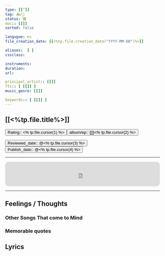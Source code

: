 ```yaml
---
type: [[^]]
tag: 📥️/🎼
status: 🟥
moc:: [[]]
sorted: false

langugue: es
file_creation_date: [[<%tp.file.creation_date("YYYY-MM-DD")%>]]

aliases:  [ ]
cssclass: 

instruments:
duration:
url:

principal_artist:: [[]]
fts:: [ [[]] ]
music_genre: [[]]

keywords:: [ [[]] ]
---
```

## [[<%tp.file.title%>]]

<button class="date_button_today">Rating:: <% tp.file.cursor(1) %> </button><button class="date_button_today">album/ep:: [[]]<% tp.file.cursor(2) %>  </button>

<button class="date_button_today">Reviewed_date:: @<% tp.file.cursor(3) %> </button><button class="date_button_today">Publish_date:: @<% tp.file.cursor(4) %>  </button>

---
<iframe style="border-radius:12px" src="https://open.spotify.com/embed/track/30KctD1WsHKTIYczXjip5a?utm_source=generator" width="100%" height="80" frameBorder="0" allowfullscreen="" allow="autoplay; clipboard-write; encrypted-media; fullscreen; picture-in-picture"></iframe>

---
## Feelings / Thoughts 


### Other Songs That come to Mind


### Memorable quotes


## Lyrics

